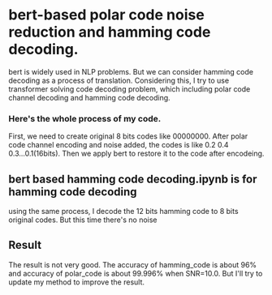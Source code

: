 # bert-based polar code noise reduction and hamming code decoding.  

bert is widely used in NLP problems. But we can consider hamming code decoding as a process of translation. Considering this, I try to use transformer solving code     decoding problem, which including polar code channel decoding and hamming code decoding.
### Here's the whole process of my code.
First, we need to create original 8 bits codes like 00000000. After polar code channel encoding and noise added, the codes is like 0.2 0.4 0.3...0.1(16bits). 
Then we apply bert to restore it to the code after encodeing.  
## bert based hamming code decoding.ipynb is for hamming code decoding
using the same process, I decode the 12 bits hamming code to 8 bits original codes. But this time there's no noise
## Result
The result is not very good. The accuracy of hamming_code is about 96% and accuracy of polar_code is about 99.996% when SNR=10.0. But I'll try to update my method to improve the result.
